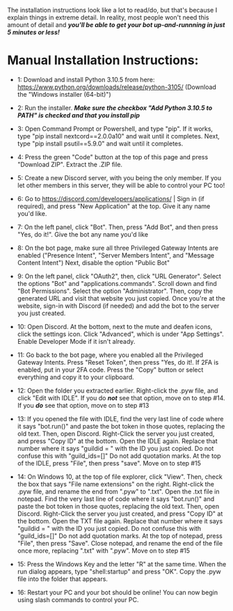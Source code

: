 The installation instructions look like a lot to read/do, but that's because I explain things in extreme detail. In reality, most people won't need this amount of detail and ***you'll be able to get your bot up-and-runnning in just 5 minutes or less!***

# Manual Installation Instructions:

* 1: Download and install Python 3.10.5 from here: https://www.python.org/downloads/release/python-3105/ (Download the "Windows installer (64-bit)")

* 2: Run the installer. ***Make sure the checkbox "Add Python 3.10.5 to PATH" is checked and that you install pip***

* 3: Open Command Prompt or Powershell, and type "pip". If it works, type "pip install nextcord==2.0.0a10" and wait until it completes. Next, type "pip install psutil==5.9.0" and wait until it completes.

* 4: Press the green "Code" button at the top of this page and press "Download ZIP". Extract the .ZIP file.

* 5: Create a new Discord server, with you being the only member. If you let other members in this server, they will be able to control your PC too!

* 6: Go to https://discord.com/developers/applications/ | Sign in (if required), and press "New Application" at the top. Give it any name you'd like.

* 7: On the left panel, click "Bot". Then, press "Add Bot", and then press "Yes, do it!". Give the bot any name you'd like

* 8: On the bot page, make sure all three Privileged Gateway Intents are enabled ("Presence Intent", "Server Members Intent", and "Message Content Intent") Next, disable the option "Public Bot"

* 9: On the left panel, click "OAuth2", then, click "URL Generator". Select the options "Bot" and "applications.commands". Scroll down and find "Bot Permissions". Select the option "Administrator". Then, copy the generated URL and visit that website you just copied. Once you're at the website, sign-in with Discord (if needed) and add the bot to the server you just created.

* 10: Open Discord. At the bottom, next to the mute and deafen icons, click the settings icon. Click "Advanced", which is under "App Settings". Enable Developer Mode if it isn't already.

* 11: Go back to the bot page, where you enabled all the Privileged Gateway Intents. Press "Reset Token", then press "Yes, do it!. If 2FA is enabled, put in your 2FA code. Press the "Copy" button or select everything and copy it to your clipboard.

* 12: Open the folder you extracted earlier. Right-click the .pyw file, and click "Edit with IDLE". If you do ***not*** see that option, move on to step #14. If you ***do*** see that option, move on to step #13

* 13: If you opened the file with IDLE, find the very last line of code where it says "bot.run()" and paste the bot token in those quotes, replacing the old text. Then, open Discord. Right-Click the server you just created, and press "Copy ID" at the bottom. Open the IDLE again. Replace that number where it says "guildid = " with the ID you just copied. Do not confuse this with "guild_ids=[]" Do not add quotation marks. At the top of the IDLE, press "File", then press "save". Move on to step #15

* 14: On Windows 10, at the top of file explorer, click "View". Then, check the box that says "File name extensions" on the right. Right-click the .pyw file, and rename the end from ".pyw" to ".txt". Open the .txt file in notepad. Find the very last line of code where it says "bot.run()" and paste the bot token in those quotes, replacing the old text. Then, open Discord. Right-Click the server you just created, and press "Copy ID" at the bottom. Open the TXT file again. Replace that number where it says "guildid = " with the ID you just copied. Do not confuse this with "guild_ids=[]" Do not add quotation marks. At the top of notepad, press "File", then press "Save". Close notepad, and rename the end of the file once more, replacing ".txt" with ".pyw". Move on to step #15

* 15: Press the Windows Key and the letter "R" at the same time. When the run dialog appears, type "shell:startup" and press "OK". Copy the .pyw file into the folder that appears.

* 16: Restart your PC and your bot should be online! You can now begin using slash commands to control your PC.
